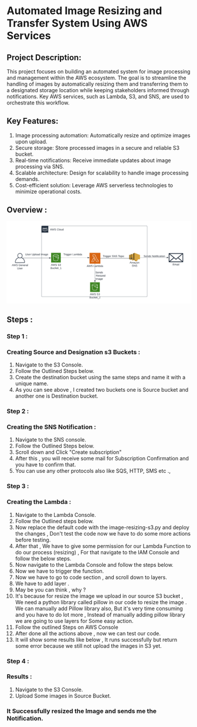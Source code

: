 # Automated Image Resizing and Transfer System Using AWS Services

## Project Description:
This project focuses on building an automated system for image processing and management within the AWS ecosystem. The goal is to streamline the handling of images by automatically resizing them and transferring them to a designated storage location while keeping stakeholders informed through notifications. Key AWS services, such as Lambda, S3, and SNS, are used to orchestrate this workflow.

## Key Features:
1. Image processing automation: Automatically resize and optimize images upon upload.
2. Secure storage: Store processed images in a secure and reliable S3 bucket.
3. Real-time notifications: Receive immediate updates about image processing via SNS.
4. Scalable architecture: Design for scalability to handle image processing demands.
5. Cost-efficient solution: Leverage AWS serverless technologies to minimize operational costs.

## Overview :

![Image Resizing and Transfer System Using AWS Services](./DesignImage/arctceture.png "AWS Design of the Project")

## Steps :
### Step 1 :
### Creating Source and Designation s3 Buckets :

1. Navigate to the S3 Console.
2. Follow the Outlined Steps below.
3. Create the destination bucket using the same steps and name it with a unique name.
4. As you can see above , I created two buckets one is Source bucket and another one is Destination bucket.

### Step 2 :
### Creating the SNS Notification :

1. Navigate to the SNS console.
2. Follow the Outlined Steps below.
3. Scroll down and Click "Create subscription" <br>
4. After this , you will receive some mail for Subscription Confirmation and you have to confirm that.<br>
5. You can use any other protocols also like SQS, HTTP, SMS etc .,<br>

### Step 3 :
### Creating the Lambda :

1. Navigate to the Lambda Console.
2. Follow the Outlined steps below.
3. Now replace the default code with the image-resizing-s3.py and deploy the changes , Don't test the code now we have to do some more actions before testing.
4. After that , We have to give some permission for our Lambda Function to do our process (resizing) , For that navigate to the IAM Console and follow the below steps.
5. Now navigate to the Lambda Console and follow the steps below.
6. Now we have to trigger the function.
7. Now we have to go to code section , and scroll down to  layers.<br>
8. We have to add layer .<br>
9. May be you can think , why ?<br>
10. It's because for resize the image we upload in our source S3 bucket , We need a python library called pillow in our code to resize the image . We can manually add Pillow library also, But it's very time consuming and you have to do lot more , Instead of manually adding pillow library we are going to use layers for Some easy action.<br>
11. Follow the outlined Steps on AWS Console
13. After done all the actions above , now we can test our code.
14. It will show some results like below , It runs successfully but return some error because we still not upload the images in S3 yet.

### Step 4 :
### Results :

1. Navigate to the S3 Console.
2. Upload Some images in  Source Bucket.

### It Successfully resized the Image and sends me the Notification.


